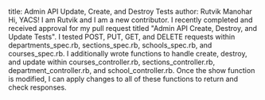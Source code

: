 title: Admin API Update, Create, and Destroy Tests
author: Rutvik Manohar
Hi, YACS! I am Rutvik and I am a new contributor.
I recently completed and received approval for my
pull request titled "Admin API Create, Destroy, and Update Tests".
I tested POST, PUT, GET, and DELETE requests within
departments_spec.rb, sections_spec.rb, schools_spec.rb, 
and courses_spec.rb. I additionally wrote functions
to handle create, destroy, and update within courses_controller.rb, 
sections_controller.rb, department_controller.rb, and school_controller.rb.
Once the show function is modified, I can apply changes to all of these functions
to return  and check responses.
